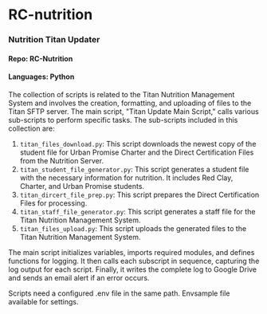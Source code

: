 # RC-nutrition

### Nutrition Titan Updater

#### Repo: RC-Nutrition
#### Languages: Python

The collection of scripts is related to the Titan Nutrition Management System and involves the creation, formatting, and uploading of files to the Titan SFTP server. The main script, "Titan Update Main Script," calls various sub-scripts to perform specific tasks. The sub-scripts included in this collection are:

1. `titan_files_download.py`: This script downloads the newest copy of the student file for Urban Promise Charter and the Direct Certification Files from the Nutrition Server.
2. `titan_student_file_generator.py`: This script generates a student file with the necessary information for nutrition.  It includes Red Clay, Charter, and Urban Promise students.
3. `titan_dircert_file_prep.py`: This script prepares the Direct Certification Files for processing.
4. `titan_staff_file_generator.py`: This script generates a staff file for the Titan Nutrition Management System.
5. `titan_files_upload.py`: This script uploads the generated files to the Titan Nutrition Management System.

The main script initializes variables, imports required modules, and defines functions for logging.  It then calls each subscript in sequence, capturing the log output for each script. Finally, it writes the complete log to Google Drive and sends an email alert if an error occurs.

Scripts need a configured .env file in the same path.  Envsample file available for settings.  
